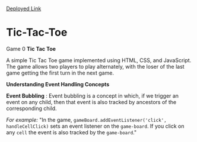 [Deployed Link](https://tic-tac-toe-orpin-rho.vercel.app/)

# Tic-Tac-Toe
Game
0
**Tic Tac Toe**

A simple Tic Tac Toe game implemented using HTML, CSS, and JavaScript. The game allows two players to play 
alternately, with the loser of the last game getting the first turn in the next game.


**Understanding Event Handling Concepts**

**Event Bubbling** : Event bubbling is a concept in which, if we trigger an event on any child, then that event is 
also tracked by ancestors of the corresponding child.

*For example:*
        "In the game, `gameBoard.addEventListener('click', handleCellClick)` sets an event listener on the 
        `game-board`. If you click on any `cell` the event is also tracked by the `game-board`."